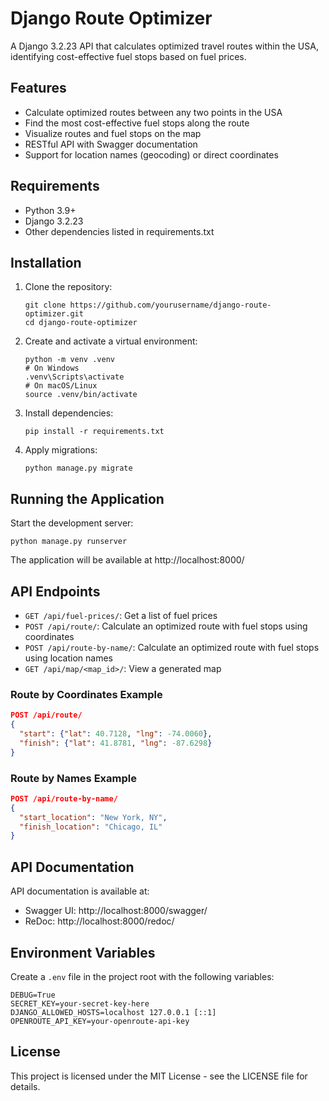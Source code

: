 # Django Route Optimizer

A Django 3.2.23 API that calculates optimized travel routes within the USA, identifying cost-effective fuel stops based on fuel prices.

## Features

- Calculate optimized routes between any two points in the USA
- Find the most cost-effective fuel stops along the route
- Visualize routes and fuel stops on the map
- RESTful API with Swagger documentation
- Support for location names (geocoding) or direct coordinates

## Requirements

- Python 3.9+
- Django 3.2.23
- Other dependencies listed in requirements.txt

## Installation

1. Clone the repository:

   ```
   git clone https://github.com/yourusername/django-route-optimizer.git
   cd django-route-optimizer
   ```

2. Create and activate a virtual environment:

   ```
   python -m venv .venv
   # On Windows
   .venv\Scripts\activate
   # On macOS/Linux
   source .venv/bin/activate
   ```

3. Install dependencies:

   ```
   pip install -r requirements.txt
   ```

4. Apply migrations:

   ```
   python manage.py migrate
   ```

## Running the Application

Start the development server:

```
python manage.py runserver
```

The application will be available at http://localhost:8000/

## API Endpoints

- `GET /api/fuel-prices/`: Get a list of fuel prices
- `POST /api/route/`: Calculate an optimized route with fuel stops using coordinates
- `POST /api/route-by-name/`: Calculate an optimized route with fuel stops using location names
- `GET /api/map/<map_id>/`: View a generated map

### Route by Coordinates Example

```json
POST /api/route/
{
  "start": {"lat": 40.7128, "lng": -74.0060},
  "finish": {"lat": 41.8781, "lng": -87.6298}
}
```

### Route by Names Example

```json
POST /api/route-by-name/
{
  "start_location": "New York, NY",
  "finish_location": "Chicago, IL"
}
```

## API Documentation

API documentation is available at:

- Swagger UI: http://localhost:8000/swagger/
- ReDoc: http://localhost:8000/redoc/

## Environment Variables

Create a `.env` file in the project root with the following variables:

```
DEBUG=True
SECRET_KEY=your-secret-key-here
DJANGO_ALLOWED_HOSTS=localhost 127.0.0.1 [::1]
OPENROUTE_API_KEY=your-openroute-api-key
```

## License

This project is licensed under the MIT License - see the LICENSE file for details.
